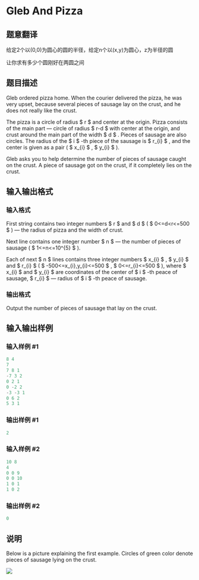 # Gleb And Pizza

## 题意翻译

给定2个以(0,0)为圆心的圆的半径，给定n个以(x,y)为圆心，z为半径的圆

让你求有多少个圆刚好在两圆之间

## 题目描述

Gleb ordered pizza home. When the courier delivered the pizza, he was very upset, because several pieces of sausage lay on the crust, and he does not really like the crust.

The pizza is a circle of radius $ r $ and center at the origin. Pizza consists of the main part — circle of radius $ r-d $ with center at the origin, and crust around the main part of the width $ d $ . Pieces of sausage are also circles. The radius of the $ i $ -th piece of the sausage is $ r_{i} $ , and the center is given as a pair ( $ x_{i} $ , $ y_{i} $ ).

Gleb asks you to help determine the number of pieces of sausage caught on the crust. A piece of sausage got on the crust, if it completely lies on the crust.

## 输入输出格式

### 输入格式

First string contains two integer numbers $ r $ and $ d $ ( $ 0<=d&lt;r<=500 $ ) — the radius of pizza and the width of crust.

Next line contains one integer number $ n $ — the number of pieces of sausage ( $ 1<=n<=10^{5} $ ).

Each of next $ n $ lines contains three integer numbers $ x_{i} $ , $ y_{i} $ and $ r_{i} $ ( $ -500<=x_{i},y_{i}<=500 $ , $ 0<=r_{i}<=500 $ ), where $ x_{i} $ and $ y_{i} $ are coordinates of the center of $ i $ -th peace of sausage, $ r_{i} $ — radius of $ i $ -th peace of sausage.

### 输出格式

Output the number of pieces of sausage that lay on the crust.

## 输入输出样例

### 输入样例 #1

```cpp
8 4
7
7 8 1
-7 3 2
0 2 1
0 -2 2
-3 -3 1
0 6 2
5 3 1

```
### 输出样例 #1

```cpp
2

```
### 输入样例 #2

```cpp
10 8
4
0 0 9
0 0 10
1 0 1
1 0 2

```
### 输出样例 #2

```cpp
0

```
## 说明

Below is a picture explaining the first example. Circles of green color denote pieces of sausage lying on the crust.

![](https://cdn.luogu.com.cn/upload/vjudge_pic/CF842B/c5336078b47ef27c5eadc69070ebb56333beac13.png)

